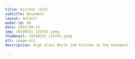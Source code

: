 ```yaml
---
title: Kitchen (2nd)
subtitle: Basement
layout: default
modal-id: 09
date: 2019-09-22
img: 20190531_124743.jpeg
thumbnail: 20190531_124743.jpeg
alt: image-alt
description: High Gloss White 2nd kitchen in the basement.

---
```

